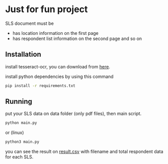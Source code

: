 # Just for fun project

SLS document must be
 - has location information on the first page
 - has respondent list information on the second page and so on

## Installation

install tesseract-ocr, you can download from [here]([https://](https://github.com/UB-Mannheim/tesseract/wiki#tesseract-installer-for-windows)).

install python dependencies by using this command

```bash
pip install -r requirements.txt
```

## Running

put your SLS data on data folder (only pdf files), then main script.

```bash
python main.py
```

or (linux)

```bash
python3 main.py
```

you can see the result on [result.csv](./result.csv) with filename and total respondent data for each SLS.